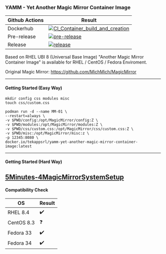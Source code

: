 ### YAMM - Yet Another Magic Mirror Container Image

|  Github Actions           | Result  |
|---            |---      |
| Dockerhub     | [![CI_Container_build_and_creation](https://github.com/Tekapp-SRL/YAMM---Yet-Another-Magic-Mirror-Container-Image/actions/workflows/CI_Container_build_and_creation.yml/badge.svg)](https://github.com/Tekapp-SRL/YAMM---Yet-Another-Magic-Mirror-Container-Image/actions/workflows/CI_Container_build_and_creation.yml)     |
| Pre-release    | [![pre-release](https://github.com/Tekapp-SRL/YAMM---Yet-Another-Magic-Mirror-Container-Image/actions/workflows/CI_Pre_Release.yml/badge.svg)](https://github.com/Tekapp-SRL/YAMM---Yet-Another-Magic-Mirror-Container-Image/actions/workflows/CI_Pre_Release.yml)      |
| Release     | [![release](https://github.com/Tekapp-SRL/YAMM---Yet-Another-Magic-Mirror-Container-Image/actions/workflows/CI_Release.yml/badge.svg)](https://github.com/Tekapp-SRL/YAMM---Yet-Another-Magic-Mirror-Container-Image/actions/workflows/CI_Release.yml)      |











Based on RHEL UBI 8 (Universal Base Image) "Another Magic Mirror Container Image" is available for RHEL / CentOS / Fedora Enviroment.

Original Magic Mirror: https://github.com/MichMich/MagicMirror 

---

#### Getting Started (Easy Way)

```
mkdir config css modules misc
touch css/custom.css

podman run -d --name MM-01 \
--restart=always \
-v $PWD/config:/opt/MagicMirror/config:Z \
-v $PWD/modules:/opt/MagicMirror/modules:Z \
-v $PWD/css/custom.css:/opt/MagicMirror/css/custom.css:Z \
-v $PWD/misc:/opt/MagicMirror/misc:z \
-p 12345:8080 \
docker.io/tekappsrl/yamm-yet-another-magic-mirror-container-image:latest
```
---
#### Getting Started (Hard Way)

[5Minutes-4MagicMirrorSystemSetup](https://github.com/Tekapp-SRL/YAMM---Yet-Another-Magic-Mirror-Container-Image/tree/master/hardway)
---

#### Compatibility Check

|  OS           | Result  |
|---            |---      |
| RHEL 8.4      | ✔️       |
| CentOS 8.3    | ❓      |
| Fedora 33     | ✔️       |
| Fedora 34     | ✔️       |
